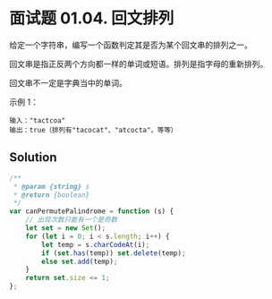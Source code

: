 # 面试题 01.04. 回文排列

给定一个字符串，编写一个函数判定其是否为某个回文串的排列之一。

回文串是指正反两个方向都一样的单词或短语。排列是指字母的重新排列。

回文串不一定是字典当中的单词。

示例 1：

```
输入："tactcoa"
输出：true（排列有"tacocat"、"atcocta"，等等）
```

## Solution

```js
/**
 * @param {string} s
 * @return {boolean}
 */
var canPermutePalindrome = function (s) {
    // 出现次数只能有一个是奇数
    let set = new Set();
    for (let i = 0; i < s.length; i++) {
        let temp = s.charCodeAt(i);
        if (set.has(temp)) set.delete(temp);
        else set.add(temp);
    }
    return set.size <= 1;
};
```
